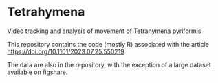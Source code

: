 # Tetrahymena
Video tracking and analysis of movement of Tetrahymena pyriformis

This repository contains the code (mostly R) associated with the article
https://doi.org/10.1101/2023.07.25.550219 

The data are also in the repository, with the exception of a large dataset available on figshare.
